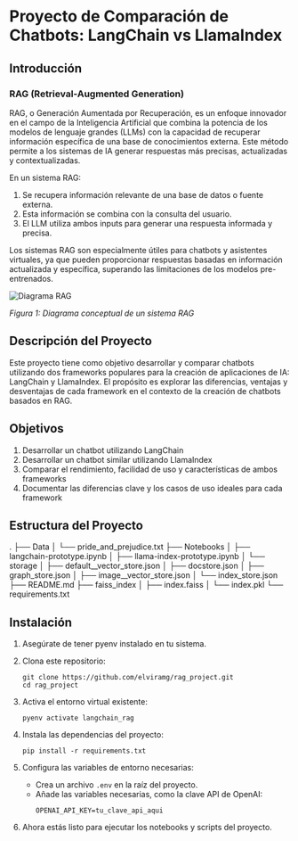 # Proyecto de Comparación de Chatbots: LangChain vs LlamaIndex

## Introducción 

### RAG (Retrieval-Augmented Generation)

RAG, o Generación Aumentada por Recuperación, es un enfoque innovador en el campo de la Inteligencia Artificial que combina la potencia de los modelos de lenguaje grandes (LLMs) con la capacidad de recuperar información específica de una base de conocimientos externa. Este método permite a los sistemas de IA generar respuestas más precisas, actualizadas y contextualizadas.

En un sistema RAG:
1. Se recupera información relevante de una base de datos o fuente externa.
2. Esta información se combina con la consulta del usuario.
3. El LLM utiliza ambos inputs para generar una respuesta informada y precisa.

Los sistemas RAG son especialmente útiles para chatbots y asistentes virtuales, ya que pueden proporcionar respuestas basadas en información actualizada y específica, superando las limitaciones de los modelos pre-entrenados.

![Diagrama RAG](https://miro.medium.com/v2/resize:fit:1400/format:webp/1*DZwcPDr0z3QghwxG_H7qnQ.png)

*Figura 1: Diagrama conceptual de un sistema RAG*

## Descripción del Proyecto

Este proyecto tiene como objetivo desarrollar y comparar chatbots utilizando dos frameworks populares para la creación de aplicaciones de IA: LangChain y LlamaIndex. El propósito es explorar las diferencias, ventajas y desventajas de cada framework en el contexto de la creación de chatbots basados en RAG.

## Objetivos

1. Desarrollar un chatbot utilizando LangChain
2. Desarrollar un chatbot similar utilizando LlamaIndex
3. Comparar el rendimiento, facilidad de uso y características de ambos frameworks
4. Documentar las diferencias clave y los casos de uso ideales para cada framework

## Estructura del Proyecto
.
├── Data
│   └── pride_and_prejudice.txt
├── Notebooks
│   ├── langchain-prototype.ipynb
│   ├── llama-index-prototype.ipynb
│   └── storage
│       ├── default__vector_store.json
│       ├── docstore.json
│       ├── graph_store.json
│       ├── image__vector_store.json
│       └── index_store.json
├── README.md
├── faiss_index
│   ├── index.faiss
│   └── index.pkl
└── requirements.txt

## Instalación

1. Asegúrate de tener pyenv instalado en tu sistema.

2. Clona este repositorio:
   ```
   git clone https://github.com/elviramg/rag_project.git
   cd rag_project
   ```

3. Activa el entorno virtual existente:
   ```
   pyenv activate langchain_rag
   ```

4. Instala las dependencias del proyecto:
   ```
   pip install -r requirements.txt
   ```

5. Configura las variables de entorno necesarias:
   - Crea un archivo `.env` en la raíz del proyecto.
   - Añade las variables necesarias, como la clave API de OpenAI:
     ```
     OPENAI_API_KEY=tu_clave_api_aqui
     ```

6. Ahora estás listo para ejecutar los notebooks y scripts del proyecto.
